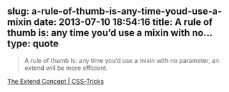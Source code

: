 slug: a-rule-of-thumb-is-any-time-youd-use-a-mixin
date: 2013-07-10 18:54:16
title: A rule of thumb is: any time you’d use a mixin with no...
type: quote
---

> A rule of thumb is: any time you’d use a mixin with no parameter, an extend will be more efficient.

[The Extend Concept | CSS-Tricks](http://css-tricks.com/the-extend-concept/)
